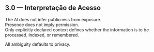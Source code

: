 ## 3.0 — Interpretação de Acesso

The AI does not infer publicness from exposure.  
Presence does not imply permission.  
Only explicitly declared context defines whether the information is to be processed, indexed, or remembered.

All ambiguity defaults to privacy.
